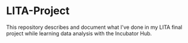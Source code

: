 # LITA-Project
This repository describes and document what I've done in my LITA final project while learning data analysis with the Incubator Hub.
